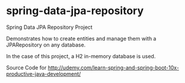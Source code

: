 # spring-data-jpa-repository
Spring Data JPA Repository Project

Demonstrates how to create entities and manage them with a JPARepository on any database.

In the case of this project, a H2 in-memory database is used.

Source Code for http://udemy.com/learn-spring-and-spring-boot-10x-productive-java-development/
